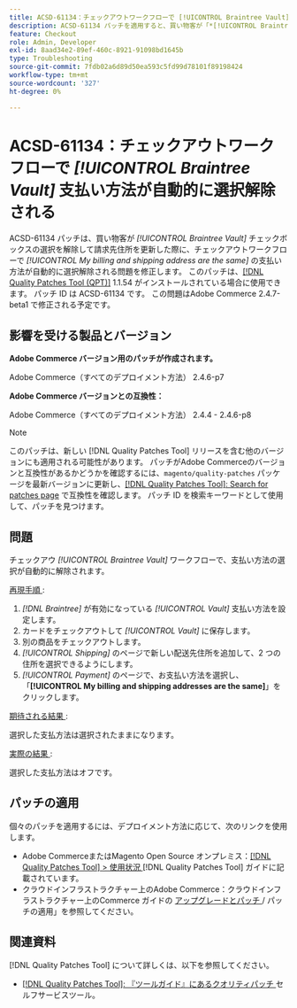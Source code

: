 ```yaml
---
title: ACSD-61134：チェックアウトワークフローで [!UICONTROL Braintree Vault] 支払い方法が自動的に選択解除される
description: ACSD-61134 パッチを適用すると、買い物客が「*[!UICONTROL Braintree Vault]*」チェックボックスの選択を解除して請求先住所を更新したときに、チェックアウトワークフローで「*[!UICONTROL My billing and shipping address are the same]*」支払い方法が自動的に選択解除されるAdobe Commerceの問題を解決できます。
feature: Checkout
role: Admin, Developer
exl-id: 8aad34e2-89ef-460c-8921-91098bd1645b
type: Troubleshooting
source-git-commit: 7fdb02a6d89d50ea593c5fd99d78101f89198424
workflow-type: tm+mt
source-wordcount: '327'
ht-degree: 0%

---
```


# ACSD-61134：チェックアウトワークフローで *[!UICONTROL Braintree Vault]* 支払い方法が自動的に選択解除される

ACSD-61134 パッチは、買い物客が *[!UICONTROL Braintree Vault]* チェックボックスの選択を解除して請求先住所を更新した際に、チェックアウトワークフローで *[!UICONTROL My billing and shipping address are the same]* の支払い方法が自動的に選択解除される問題を修正します。 このパッチは、[[!DNL Quality Patches Tool (QPT)]](https://experienceleague.adobe.com/en/docs/commerce-operations/tools/quality-patches-tool/quality-patches-tool-to-self-serve-quality-patches) 1.1.54 がインストールされている場合に使用できます。 パッチ ID は ACSD-61134 です。 この問題はAdobe Commerce 2.4.7-beta1 で修正される予定です。

## 影響を受ける製品とバージョン

**Adobe Commerce バージョン用のパッチが作成されます。**

Adobe Commerce（すべてのデプロイメント方法） 2.4.6-p7

**Adobe Commerce バージョンとの互換性：**

Adobe Commerce（すべてのデプロイメント方法） 2.4.4 - 2.4.6-p8

>[!NOTE]
>
>このパッチは、新しい [!DNL Quality Patches Tool] リリースを含む他のバージョンにも適用される可能性があります。 パッチがAdobe Commerceのバージョンと互換性があるかどうかを確認するには、`magento/quality-patches` パッケージを最新バージョンに更新し、[[!DNL Quality Patches Tool]: Search for patches page](https://experienceleague.adobe.com/tools/commerce-quality-patches/index.html) で互換性を確認します。 パッチ ID を検索キーワードとして使用して、パッチを見つけます。

## 問題

チェックアウ *[!UICONTROL Braintree Vault]* ワークフローで、支払い方法の選択が自動的に解除されます。

<u> 再現手順 </u>:

1. *[!DNL Braintree]* が有効になっている *[!UICONTROL Vault]* 支払い方法を設定します。
1. カードをチェックアウトして *[!UICONTROL Vault]* に保存します。
1. 別の商品をチェックアウトします。
1. *[!UICONTROL Shipping]* のページで新しい配送先住所を追加して、2 つの住所を選択できるようにします。
1. *[!UICONTROL Payment]* のページで、お支払い方法を選択し、「**[!UICONTROL My billing and shipping addresses are the same]**」をクリックします。

<u> 期待される結果 </u>:

選択した支払方法は選択されたままになります。

<u> 実際の結果 </u>:

選択した支払方法はオフです。

## パッチの適用

個々のパッチを適用するには、デプロイメント方法に応じて、次のリンクを使用します。

* Adobe CommerceまたはMagento Open Source オンプレミス：[[!DNL Quality Patches Tool] > 使用状況 ](/help/tools/quality-patches-tool/usage.md) [!DNL Quality Patches Tool] ガイドに記載されています。
* クラウドインフラストラクチャー上のAdobe Commerce：クラウドインフラストラクチャー上のCommerce ガイドの [ アップグレードとパッチ ](https://experienceleague.adobe.com/docs/commerce-cloud-service/user-guide/develop/upgrade/apply-patches.html)/ パッチの適用」を参照してください。

## 関連資料

[!DNL Quality Patches Tool] について詳しくは、以下を参照してください。

* [[!DNL Quality Patches Tool]: 『ツールガイド』にあるクオリティパッチ ](/help/tools/quality-patches-tool/quality-patches-tool-to-self-serve-quality-patches.md) セルフサービスツール。
